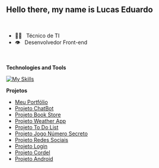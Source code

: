 ## Hello there, my name is Lucas Eduardo
<br>

* :technologist: &nbsp; Técnico de TI
* :eye: &nbsp; Desenvolvedor Front-end
<br>

**Technologies and Tools**

[![My Skills](https://skillicons.dev/icons?i=html,css,js,ts,react,sass,figma,vue,vite,nextjs,vercel,git,github,linux,ubuntu,windows,vscode,npm,yarn,notion,materialui,discord,gimp&theme=light&perline=11)](https://skillicons.dev)

**Projetos**

* [Meu Portfólio](https://portfolio-devlucas.vercel.app/)
* [Projeto ChatBot](https://basicchatgpt.vercel.app/)
* [Projeto Book Store](https://bookstore-l.vercel.app/)
* [Projeto Weather App](https://weather-l.vercel.app/)
* [Projeto To Do List](https://todolist-l.vercel.app/)
* [Projeto Jogo Número Secreto](https://jogo-numero-secreto-l.vercel.app/)
* [Projeto Redes Sociais](https://lucasecs92.github.io/projeto-redes-sociais/)
* [Projeto Login](https://lucasecs92.github.io/projeto-login/)
* [Projeto Cordel](https://lucasecs92.github.io/projeto-cordel/)
* [Projeto Android](https://lucasecs92.github.io/projeto-android/)
